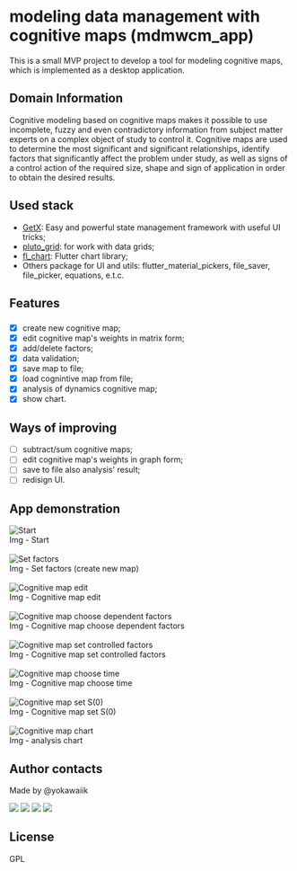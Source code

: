 # modeling data management with cognitive maps (mdmwcm_app)

This is a small MVP project to develop a tool for modeling cognitive maps, which is implemented as a desktop application.

## Domain Information

Cognitive modeling based on cognitive maps makes it possible to use incomplete, fuzzy and even contradictory information from subject matter experts on a complex object of study to control it. Cognitive maps are used to determine the most significant and significant relationships, identify factors that significantly affect the problem under study, as well as signs of a control action of the required size, shape and sign of application in order to obtain the desired results.

## Used stack

- [GetX](https://pub.dev/packages/get): Easy and powerful state management framework with useful UI tricks;
- [pluto_grid](https://pluto.weblaze.dev/series/pluto-grid): for work with data grids;
- [fl_chart](https://github.com/imaNNeo/fl_chart): Flutter chart library;
- Others package for UI and utils: flutter_material_pickers, file_saver, file_picker, equations, e.t.c. 

## Features
### 
- [x] create new cognitive map;
- [x] edit cognitive map's weights in matrix form;
- [x] add/delete factors;
- [x] data validation;
- [x] save map to file;
- [x] load cognintive map from file;
- [x] analysis of dynamics cognitive map;
- [x] show chart. 

## Ways of improving

- [ ] subtract/sum cognitive maps;
- [ ] edit cognitive map's weights in graph form;
- [ ] save to file also analysis' result;
- [ ] redisign UI.

## App demonstration

![Start](./docs/screenshots/start.png)
\
Img - Start
\
\
![Set factors](./docs/screenshots/set_factors.png)
\
Img - Set factors (create new map)
\
\
![Cognitive map edit](./docs/screenshots/cm_edit.png)
\
Img - Cognitive map edit
\
\
![Cognitive map choose dependent factors](./docs/screenshots/cm_choose_dependent_factors.png)
\
Img - Cognitive map choose dependent factors
\
\
![Cognitive map set controlled factors](./docs/screenshots/cm_set_controlled_factors.png)
\
Img - Cognitive map set controlled factors
\
\
![Cognitive map choose time](./docs/screenshots/cm_choose_time.png)
\
Img - Cognitive map choose time
\
\
![Cognitive map set S(0)](./docs/screenshots/cm_set_s(0).png)
\
Img - Cognitive map set S(0)
\
\
![Cognitive map chart](./docs/screenshots/cm_chart.png)
\
Img - analysis chart





## Author contacts

Made by @yokawaiik

<p>
  <a href="https://mail.google.com/mail/u/0/#search/yokawaiik%40gmail.com"><img src="https://img.shields.io/badge/Gmail-D14836?style=for-the-badge&logo=gmail&logoColor=white"/></a>
  <a href="https://instagram.com/yokawaiik"><img src="https://img.shields.io/badge/instagram-E4405F.svg?style=for-the-badge&logo=instagram&logoColor=white"/></a>
  <a href="https://linkedin.com/in/danil-shubin"><img src="https://img.shields.io/badge/linkedin-0077B5.svg?style=for-the-badge&logo=linkedin&logoColor=white"/></a>
  <a href="https://t.me/yokawaiik"><img src="https://img.shields.io/badge/Telegram-2CA5E0?style=for-the-badge&logo=telegram&logoColor=white"/></a>
</p>

## License

GPL